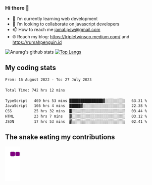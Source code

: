 ### Hi there 👋

<!--
**padepokanpenguin/padepokanpenguin** is a ✨ _special_ ✨ repository because its `README.md` (this file) appears on your GitHub profile.
-->

- 🌱 I’m currently learning  web development
- 👯 I’m looking to collaborate on javascript developers
- 📫 How to reach me jamal.psw@gmail.com
- 🌐 Reach my blog:
   https://tripletwinsco.medium.com/ and
   https://rumahpenguin.id

![Anurag's github stats](https://github-readme-stats.vercel.app/api?username=padepokanpenguin&count_private=true&disable_animations=false&show_icons=true&theme=default)
[![Top Langs](https://github-readme-stats.vercel.app/api/top-langs/?username=padepokanpenguin&theme=default&layout=compact)](https://github.com/padepokanpenguin)

## My coding stats

<!--START_SECTION:waka-->

```txt
From: 16 August 2022 - To: 27 July 2023

Total Time: 742 hrs 12 mins

TypeScript   469 hrs 53 mins ███████████████▓░░░░░░░░░   63.31 %
JavaScript   166 hrs 4 mins  █████▓░░░░░░░░░░░░░░░░░░░   22.38 %
CSS          25 hrs 32 mins  █░░░░░░░░░░░░░░░░░░░░░░░░   03.44 %
HTML         23 hrs 7 mins   ▓░░░░░░░░░░░░░░░░░░░░░░░░   03.12 %
JSON         17 hrs 53 mins  ▓░░░░░░░░░░░░░░░░░░░░░░░░   02.41 %
```

<!--END_SECTION:waka-->


## The snake eating my contributions
![snake gif](https://github.com/padepokanpenguin/padepokanpenguin/blob/output/github-contribution-grid-snake.gif)
